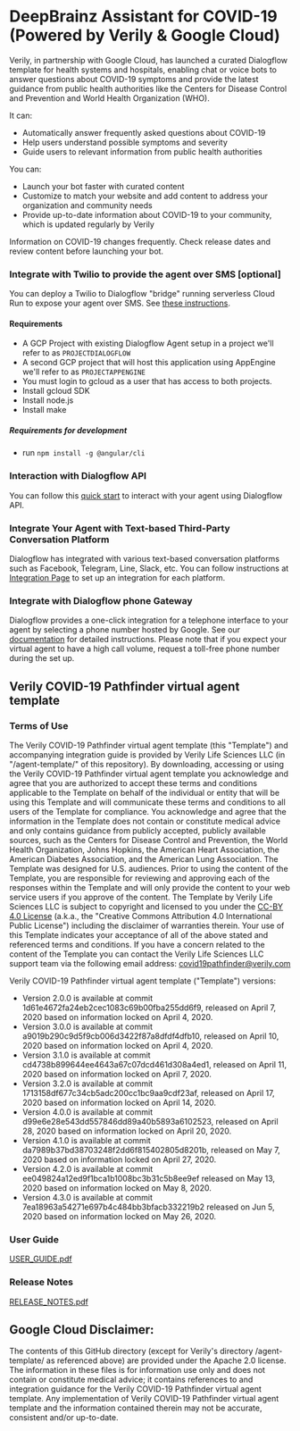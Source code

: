 <!--
  Licensed to the Apache Software Foundation (ASF) under one or more
  contributor license agreements.  See the NOTICE file distributed with
  this work for additional information regarding copyright ownership.
  The ASF licenses this file to You under the Apache License, Version 2.0
  (the "License"); you may not use this file except in compliance with
  the License.  You may obtain a copy of the License at

      http://www.apache.org/licenses/LICENSE-2.0

  Unless required by applicable law or agreed to in writing, software
  distributed under the License is distributed on an "AS IS" BASIS,
  WITHOUT WARRANTIES OR CONDITIONS OF ANY KIND, either express or implied.
  See the License for the specific language governing permissions and
  limitations under the License.
-->
# DeepBrainz Assistant for COVID-19 (Powered by Verily & Google Cloud)
Verily, in partnership with Google Cloud, has launched a curated Dialogflow 
template for health systems and hospitals, enabling chat or voice bots to 
answer questions about COVID-19 symptoms and provide the latest guidance from 
public health authorities like the Centers for Disease Control and Prevention 
and World Health Organization (WHO). 

It can:
* Automatically answer frequently asked questions about COVID-19 
* Help users understand possible symptoms and severity
* Guide users to relevant information from public health authorities

You can:
* Launch your bot faster with curated content
* Customize to match your website and add content to address your organization 
and community needs  
* Provide up-to-date information about COVID-19 to your community, which is 
updated regularly by Verily 

Information on COVID-19 changes frequently. Check release dates and review 
content before launching your bot.

### Integrate with Twilio to provide the agent over SMS [optional]
You can deploy a Twilio to Dialogflow "bridge" running serverless Cloud Run to expose your agent over SMS. See [these instructions](https://github.com/GoogleCloudPlatform/covid19-rapid-response-demo/tree/master/twilio-sms).

#### Requirements
* A GCP Project with existing Dialogflow Agent setup in a project we'll refer 
to as `PROJECTDIALOGFLOW`
* A second GCP project that will host this application using AppEngine we'll 
refer to as `PROJECTAPPENGINE`
* You must login to gcloud as a user that has access to both projects.
* Install gcloud SDK
* Install node.js
* Install make

##### Requirements for development
* run `npm install -g @angular/cli`

### Interaction with Dialogflow API
You can follow this [quick start](https://cloud.google.com/dialogflow/docs/quick/api) to interact with your agent using Dialogflow API.
 
### Integrate Your Agent with Text-based Third-Party Conversation Platform
Dialogflow has integrated with various text-based conversation platforms such 
as Facebook, Telegram, Line, Slack, etc. You can follow instructions at 
[Integration Page](https://cloud.google.com/dialogflow/docs/integrations) to 
set up an integration for each platform.

### Integrate with Dialogflow phone Gateway
Dialogflow provides a one-click integration for a telephone interface to your 
agent by selecting a phone number hosted by Google. See our 
[documentation](https://cloud.google.com/dialogflow/docs/integrations/phone-gateway) 
for detailed instructions. Please note that if you expect your virtual agent to 
have a high call volume, request a toll-free phone number during the set up.


## Verily COVID-19 Pathfinder virtual agent template
### Terms of Use 
The Verily COVID-19 Pathfinder virtual agent template (this "Template") and 
accompanying integration guide is provided by Verily Life Sciences LLC 
(in "/agent-template/" of this repository). By downloading, accessing or using 
the Verily COVID-19 Pathfinder virtual agent template you acknowledge and agree 
that you are authorized to accept these terms and conditions applicable to the 
Template on behalf of the individual or entity that will be using this Template 
and will communicate these terms and conditions to all users of the Template for 
compliance. You acknowledge and agree that the information in the Template does 
not contain or constitute medical advice and only contains guidance from 
publicly accepted, publicly available sources, such as the Centers for Disease 
Control and Prevention, the World Health Organization, Johns Hopkins, the 
American Heart Association, the American Diabetes Association, and the American 
Lung Association.  The Template was designed for U.S. audiences. Prior to using 
the content of the Template, you are responsible for reviewing and approving 
each of the responses within the Template and will only provide the content to 
your web service users if you approve of the content. The Template by Verily 
Life Sciences LLC is subject to copyright and licensed to you under the [CC-BY 
4.0 License](/agent-template/LICENSE) (a.k.a., the "Creative Commons Attribution 
4.0 International Public License") including the disclaimer of warranties 
therein. Your use of this Template indicates your acceptance of all of the above 
stated and referenced terms and conditions. If you have a concern related to the 
content of the Template you can contact the Verily Life Sciences LLC support 
team via the following email address: 
[covid19pathfinder@verily.com](mailto:covid19pathfinder@verily.com)

Verily COVID-19 Pathfinder virtual agent template ("Template") versions:
* Version 2.0.0 is available at commit 1d61e4672fa24eb2cec1083c69b00fba255dd6f9, 
released on April 7, 2020 based on information locked on April 4, 2020. 
* Version 3.0.0 is available at commit a9019b290c9d5f9cb006d3422f87a8dfdf4dfb10, 
released on April 10, 2020 based on information locked on April 4, 2020. 
* Version 3.1.0 is available at commit cd4738b899644ee4643a67c07dcd461d308a4ed1,
released on April 11, 2020 based on information locked on April 7, 2020.
* Version 3.2.0 is available at commit 1713158df677c34cb5adc200cc1bc9aa9cdf23af,
released on April 17, 2020 based on information locked on April 14, 2020.
* Version 4.0.0 is available at commit d99e6e28e543dd557846dd89a40b5893a6102523,
released on April 28, 2020 based on information locked on April 20, 2020.
* Version 4.1.0 is available at commit da7989b37bd38703248f2dd6f815402805d8201b,
released on May 7, 2020 based on information locked on April 27, 2020.
* Version 4.2.0 is available at commit ee049824a12ed9f1bca1b1008bc3b31c5b8ee9ef
released on May 13, 2020 based on information locked on May 8, 2020.
* Version 4.3.0 is available at commit 7ea18963a54271e697b4c484bb3bfacb332219b2
released on Jun 5, 2020 based on information locked on May 26, 2020.



### User Guide
[USER_GUIDE.pdf](/agent-template/USER_GUIDE.pdf)

### Release Notes
[RELEASE_NOTES.pdf](/agent-template/RELEASE_NOTES.pdf)

## Google Cloud Disclaimer: 
The contents of this GitHub directory (except for Verily's directory 
/agent-template/ as referenced above) are provided under the Apache 2.0 license. 
The information in these files is for information use only and does not contain 
or constitute medical advice; it contains references to and integration guidance 
for the Verily COVID-19 Pathfinder virtual agent template.  Any implementation 
of Verily COVID-19 Pathfinder virtual agent template and the information 
contained therein may not be accurate, consistent and/or up-to-date. 
